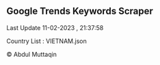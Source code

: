 

## Google Trends Keywords Scraper 
 
Last Update 11-02-2023 , 21:37:58

Country List :
VIETNAM.json



© Abdul Muttaqin 
